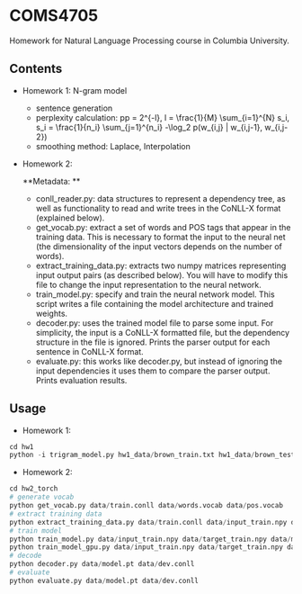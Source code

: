# COMS4705
Homework for Natural Language Processing course in Columbia University.

## Contents
- Homework 1: N-gram model
    - sentence generation
    - perplexity calculation: pp = 2^{-l}, l = \frac{1}{M} \sum_{i=1}^{N} s_i,  s_i = \frac{1}{n_i} \sum_{j=1}^{n_i} -\log_2 p(w_{i,j} | w_{i,j-1}, w_{i,j-2})
    - smoothing method: Laplace, Interpolation
- Homework 2: 
    
    **Metadata: **
    - conll_reader.py: data structures to represent a dependency tree, as well as functionality to read and write trees in the CoNLL-X format (explained below). 
    - get_vocab.py: extract a set of words and POS tags that appear in the training data. This is necessary to format the input to the neural net (the dimensionality of the input vectors depends on the number of words). 
    - extract_training_data.py: extracts two numpy matrices representing input output pairs (as described below). You will have to modify this file to change the input representation to the neural network.
    - train_model.py: specify and train the neural network model. This script writes a file containing the model architecture and trained weights. 
    - decoder.py: uses the trained model file to parse some input. For simplicity, the input is a CoNLL-X formatted file, but the dependency structure in the file is ignored. Prints the parser output for each sentence in CoNLL-X format. 
    - evaluate.py: this works like decoder.py, but instead of ignoring the input dependencies it uses them to compare the parser output. Prints evaluation results. 


## Usage
- Homework 1: 
```python
cd hw1
python -i trigram_model.py hw1_data/brown_train.txt hw1_data/brown_test.txt
```
- Homework 2: 
```python
cd hw2_torch
# generate vocab
python get_vocab.py data/train.conll data/words.vocab data/pos.vocab
# extract training data
python extract_training_data.py data/train.conll data/input_train.npy data/target_train.npy
# train model
python train_model.py data/input_train.npy data/target_train.npy data/model.pt
python train_model_gpu.py data/input_train.npy data/target_train.npy data/model.pt
# decode
python decoder.py data/model.pt data/dev.conll
# evaluate
python evaluate.py data/model.pt data/dev.conll
```
